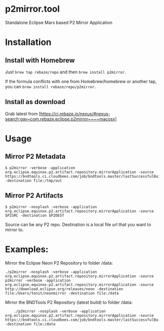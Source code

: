 # p2mirror.tool
Standalone Eclipse Mars based P2 Mirror Application

# Installation

## Install with Homebrew

Just `brew tap rebaze/repo` and then `brew install p2mirror`.

If the formula conflicts with one from Homebrew/homebrew or another tap, you can `brew install rebaze/repo/p2mirror`.
	
## Install as download

Grab latest from [https://ci.rebaze.io/nexus/#nexus-search;gav~com.rebaze.eclipse.p2mirror~~~~macosx]
	
	
# Usage

## Mirror P2 Metadata
	$ p2mirror -verbose -application org.eclipse.equinox.p2.artifact.repository.mirrorApplication -source https://bndtools.ci.cloudbees.com/job/bndtools.master/lastSuccessfulBuild/artifact/build/generated/p2 -destination file:/tmp/out
    
## Mirror P2 Artifacts
    $ p2mirror -nosplash -verbose -application org.eclipse.equinox.p2.artifact.repository.mirrorApplication -source $P2SRC -destination $P2DEST
  
Source can be any P2 repo. Destination is a local file url that you want to mirror to.

# Examples:

Mirror the Eclipse Neon P2 Repository to folder /data:

    ./p2mirror -nosplash -verbose -application org.eclipse.equinox.p2.artifact.repository.mirrorApplication -source p2mirror -verbose -application org.eclipse.equinox.p2.artifact.repository.mirrorApplication -source http://download.eclipse.org/releases/neon -destination file:/Users/tonit/neonmirror -destination file:/data

Mirror the BNDTools P2 Repository (latest build) to  folder /data:
    
        ./p2mirror -nosplash -verbose -application org.eclipse.equinox.p2.artifact.repository.mirrorApplication -source https://bndtools.ci.cloudbees.com/job/bndtools.master/lastSuccessfulBuild/artifact/build/generated/p2 -destination file:/data
    
